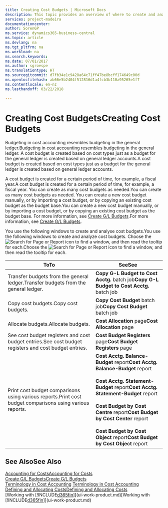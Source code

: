 ```yaml
---
title: Creating Cost Budgets | Microsoft Docs
description: This topic provides an overview of where to create and analyse cost budgets.
services: project-madeira
documentationcenter: 
author: SorenGP
ms.service: dynamics365-business-central
ms.topic: article
ms.devlang: na
ms.tgt_pltfrm: na
ms.workload: na
ms.search.keywords: 
ms.date: 07/01/2017
ms.author: sgroespe
ms.translationtype: HT
ms.sourcegitcommit: d7fb34e1c9428a64c71ff47be8bcff174649c00d
ms.openlocfilehash: ab66e5b2404f512816d1a4fcb3b110a95265e1f7
ms.contentlocale: en-nz
ms.lasthandoff: 03/22/2018

---
```

# <a name="creating-cost-budgets"></a><span data-ttu-id="32d6b-103">Creating Cost Budgets</span><span class="sxs-lookup"><span data-stu-id="32d6b-103">Creating Cost Budgets</span></span>
<span data-ttu-id="32d6b-104">Budgeting in cost accounting resembles budgeting in the general ledger.</span><span class="sxs-lookup"><span data-stu-id="32d6b-104">Budgeting in cost accounting resembles budgeting in the general ledger.</span></span> <span data-ttu-id="32d6b-105">A cost budget is created based on cost types just as a budget for the general ledger is created based on general ledger accounts.</span><span class="sxs-lookup"><span data-stu-id="32d6b-105">A cost budget is created based on cost types just as a budget for the general ledger is created based on general ledger accounts.</span></span>  

<span data-ttu-id="32d6b-106">A cost budget is created for a certain period of time, for example, a fiscal year.</span><span class="sxs-lookup"><span data-stu-id="32d6b-106">A cost budget is created for a certain period of time, for example, a fiscal year.</span></span> <span data-ttu-id="32d6b-107">You can create as many cost budgets as needed.</span><span class="sxs-lookup"><span data-stu-id="32d6b-107">You can create as many cost budgets as needed.</span></span> <span data-ttu-id="32d6b-108">You can create a new cost budget manually, or by importing a cost budget, or by copying an existing cost budget as the budget base.</span><span class="sxs-lookup"><span data-stu-id="32d6b-108">You can create a new cost budget manually, or by importing a cost budget, or by copying an existing cost budget as the budget base.</span></span> <span data-ttu-id="32d6b-109">For more information, see [Create G/L Budgets](finance-how-create-budgets.md).</span><span class="sxs-lookup"><span data-stu-id="32d6b-109">For more information, see [Create G/L Budgets](finance-how-create-budgets.md).</span></span>

<span data-ttu-id="32d6b-110">You use the following windows to create and analyse cost budgets.</span><span class="sxs-lookup"><span data-stu-id="32d6b-110">You use the following windows to create and analyze cost budgets.</span></span> <span data-ttu-id="32d6b-111">Choose the ![Search for Page or Report](media/ui-search/search_small.png "Search for Page or Report icon") icon to find a window, and then read the tooltip for each.</span><span class="sxs-lookup"><span data-stu-id="32d6b-111">Choose the ![Search for Page or Report](media/ui-search/search_small.png "Search for Page or Report icon") icon to find a window, and then read the tooltip for each.</span></span>

|<span data-ttu-id="32d6b-112">To</span><span class="sxs-lookup"><span data-stu-id="32d6b-112">To</span></span>|<span data-ttu-id="32d6b-113">See</span><span class="sxs-lookup"><span data-stu-id="32d6b-113">See</span></span>|  
|--------|---------|  
|<span data-ttu-id="32d6b-114">Transfer budgets from the general ledger.</span><span class="sxs-lookup"><span data-stu-id="32d6b-114">Transfer budgets from the general ledger.</span></span>|<span data-ttu-id="32d6b-115">**Copy G-L Budget to Cost Acctg.** batch job</span><span class="sxs-lookup"><span data-stu-id="32d6b-115">**Copy G-L Budget to Cost Acctg.** batch job</span></span>|  
|<span data-ttu-id="32d6b-116">Copy cost budgets.</span><span class="sxs-lookup"><span data-stu-id="32d6b-116">Copy cost budgets.</span></span>|<span data-ttu-id="32d6b-117">**Copy Cost Budget** batch job</span><span class="sxs-lookup"><span data-stu-id="32d6b-117">**Copy Cost Budget** batch job</span></span>|  
|<span data-ttu-id="32d6b-118">Allocate budgets.</span><span class="sxs-lookup"><span data-stu-id="32d6b-118">Allocate budgets.</span></span>|<span data-ttu-id="32d6b-119">**Cost Allocation** page</span><span class="sxs-lookup"><span data-stu-id="32d6b-119">**Cost Allocation** page</span></span>|  
|<span data-ttu-id="32d6b-120">See cost budget registers and cost budget entries.</span><span class="sxs-lookup"><span data-stu-id="32d6b-120">See cost budget registers and cost budget entries.</span></span>|<span data-ttu-id="32d6b-121">**Cost Budget Registers** page</span><span class="sxs-lookup"><span data-stu-id="32d6b-121">**Cost Budget Registers** page</span></span>|  
|<span data-ttu-id="32d6b-122">Print cost budget comparisons using various reports.</span><span class="sxs-lookup"><span data-stu-id="32d6b-122">Print cost budget comparisons using various reports.</span></span>|<span data-ttu-id="32d6b-123">**Cost Acctg. Balance-Budget** report</span><span class="sxs-lookup"><span data-stu-id="32d6b-123">**Cost Acctg. Balance-Budget** report</span></span><br /><br /> <span data-ttu-id="32d6b-124">**Cost Acctg. Statement-Budget** report</span><span class="sxs-lookup"><span data-stu-id="32d6b-124">**Cost Acctg. Statement-Budget** report</span></span><br /><br /> <span data-ttu-id="32d6b-125">**Cost Budget by Cost Centre** report</span><span class="sxs-lookup"><span data-stu-id="32d6b-125">**Cost Budget by Cost Center** report</span></span><br /><br /> <span data-ttu-id="32d6b-126">**Cost Budget by Cost Object** report</span><span class="sxs-lookup"><span data-stu-id="32d6b-126">**Cost Budget by Cost Object** report</span></span>|  

## <a name="see-also"></a><span data-ttu-id="32d6b-127">See Also</span><span class="sxs-lookup"><span data-stu-id="32d6b-127">See Also</span></span>  
[<span data-ttu-id="32d6b-128">Accounting for Costs</span><span class="sxs-lookup"><span data-stu-id="32d6b-128">Accounting for Costs</span></span>](finance-manage-cost-accounting.md)  
[<span data-ttu-id="32d6b-129">Create G/L Budgets</span><span class="sxs-lookup"><span data-stu-id="32d6b-129">Create G/L Budgets</span></span>](finance-how-create-budgets.md)  
<span data-ttu-id="32d6b-130">[Terminology in Cost Accounting](finance-terminology-in-cost-accounting.md) </span><span class="sxs-lookup"><span data-stu-id="32d6b-130">[Terminology in Cost Accounting](finance-terminology-in-cost-accounting.md) </span></span>  
[<span data-ttu-id="32d6b-131">Defining and Allocating Costs</span><span class="sxs-lookup"><span data-stu-id="32d6b-131">Defining and Allocating Costs</span></span>](finance-define-and-allocate-costs.md)  
<span data-ttu-id="32d6b-132">[Working with [!INCLUDE[d365fin](includes/d365fin_md.md)]](ui-work-product.md)</span><span class="sxs-lookup"><span data-stu-id="32d6b-132">[Working with [!INCLUDE[d365fin](includes/d365fin_md.md)]](ui-work-product.md)</span></span>

